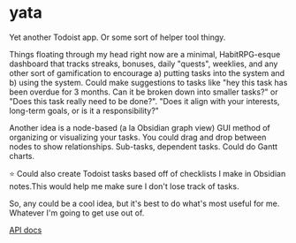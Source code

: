 # yata
Yet another Todoist app.
Or some sort of helper tool thingy.

Things floating through my head right now are a minimal, HabitRPG-esque dashboard that tracks streaks, bonuses, daily "quests", weeklies, and any other sort of gamification to encourage a) putting tasks into the system and b) using the system. Could make suggestions to tasks like "hey this task has been overdue for 3 months. Can it be broken down into smaller tasks?" or "Does this task really need to be done?". "Does it align with your interests, long-term goals, or is it a responsibility?"

Another idea is a node-based (a la Obsidian graph view) GUI method of organizing or visualizing your tasks. You could drag and drop between nodes to show relationships. Sub-tasks, dependent tasks. Could do Gantt charts.

⭐ Could also create Todoist tasks based off of checklists I make in Obsidian notes.This would help me make sure I don't lose track of tasks.

So, any could be a cool idea, but it's best to do what's most useful for me. Whatever I'm going to get use out of.

[API docs](https://developer.todoist.com/guides/#developing-with-todoist)
